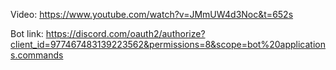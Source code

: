Video: https://www.youtube.com/watch?v=JMmUW4d3Noc&t=652s


Bot link: https://discord.com/oauth2/authorize?client_id=977467483139223562&permissions=8&scope=bot%20applications.commands
